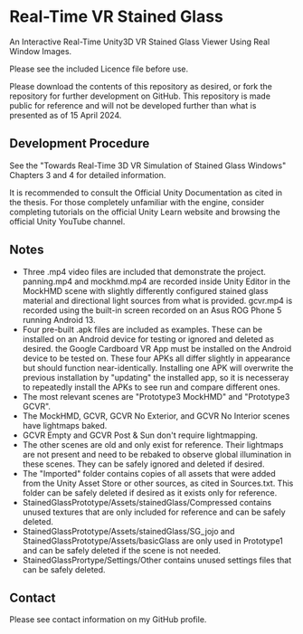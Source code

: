 # Real-Time VR Stained Glass

An Interactive Real-Time Unity3D VR Stained Glass Viewer Using Real Window Images.

Please see the included Licence file before use.

Please download the contents of this repository as desired, or fork the repository for further development on GitHub. This repository is made public for reference and will not be developed further than what is presented as of 15 April 2024.

## Development Procedure

See the "Towards Real-Time 3D VR Simulation of Stained Glass Windows" Chapters 3 and 4 for detailed information.

It is recommended to consult the Official Unity Documentation as cited in the thesis. For those completely unfamiliar with the engine, consider completing tutorials on the official Unity Learn website and browsing the official Unity YouTube channel.

## Notes

- Three .mp4 video files are included that demonstrate the project. panning.mp4 and mockhmd.mp4 are recorded inside Unity Editor in the MockHMD scene with slightly differently configured stained glass material and directional light sources from what is provided. gcvr.mp4 is recorded using the built-in screen recorded on an Asus ROG Phone 5 running Android 13.
- Four pre-built .apk files are included as examples. These can be installed on an Android device for testing or ignored and deleted as desired. the Google Cardboard VR App must be installed on the Android device to be tested on. These four APKs all differ slightly in appearance but should function near-identically. Installing one APK will overwrite the previous installation by "updating" the installed app, so it is necesseray to repeatedly install the APKs to see run and compare different ones.
- The most relevant scenes are "Prototype3 MockHMD" and "Prototype3 GCVR".
- The MockHMD, GCVR, GCVR No Exterior, and GCVR No Interior scenes have lightmaps baked.
- GCVR Empty and GCVR Post & Sun don't require lightmapping.
- The other scenes are old and only exist for reference. Their lightmaps are not present and need to be rebaked to observe global illumination in these scenes. They can be safely ignored and deleted if desired.
- The "Imported" folder contains copies of all assets that were added from the Unity Asset Store or other sources, as cited in Sources.txt. This folder can be safely deleted if desired as it exists only for reference.
- StainedGlassPrototype/Assets/stainedGlass/Compressed contains unused textures that are only included for reference and can be safely deleted.
- StainedGlassPrototype/Assets/stainedGlass/SG_jojo and StainedGlassPrototype/Assets/basicGlass are only used in Prototype1 and can be safely deleted if the scene is not needed.
- StainedGlassPrortype/Settings/Other contains unused settings files that can be safely deleted.

## Contact

Please see contact information on my GitHub profile.

